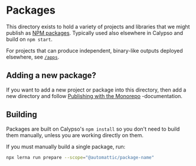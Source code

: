 # Packages

This directory exists to hold a variety of projects and libraries that we might publish as [NPM packages](https://docs.npmjs.com/about-packages-and-modules). Typically used also elsewhere in Calypso and build on `npm start`.

For projects that can produce independent, binary-like outputs deployed elsewhere, see [`/apps`](../apps).

## Adding a new package?

If you want to add a new project or package into this directory, then add a new directory and follow [Publishing with the Monorepo](../docs/monorepo.md) -documentation.

## Building

Packages are built on Calypso's `npm install` so you don't need to build them manually, unless you are working directly on them.

If you must manually build a single package, run:

```bash
npx lerna run prepare --scope="@automattic/package-name"
```
